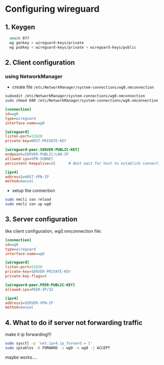 # Configuring wireguard

## 1. Keygen

```sh
  umask 077
  wg genkey > wireguard-keys/private
  wg pubkey < wireguard-keys/private > wireguard-keys/public
```

## 2. Client configuration

### using NetworkManager

- create file `/etc/NetworkManager/system-connections/wg0.nmconnection`

```sh
sudoedit /etc/NetworkManager/system-connections/wg0.nmconnection
sudo chmod 600 /etc/NetworkManager/system-connections/wg0.nmconnection
```

```ini
[connection]
id=wg0
type=wireguard
interface-name=wg0

[wireguard]
listen-port=51820
private-key=HOST-PRIVATE-KEY

[wireguard-peer.SERVER-PUBLIC-KEY]
endpoint=SERVER-PUBLIC/LAN-IP
allowed-ips=VPN-SUBNET
persistent-keepalive=25      # dont wait for host to establish connection

[ipv4]
address1=HOST-VPN-IP
method=manual
```

- setup the connection
```sh
sudo nmcli con reload
sudo nmcli con up wg0
```

## 3. Server configuration

like client configuration, wg0.nmconnection file:

```ini
[connection]
id=wg0
type=wireguard
interface-name=wg0

[wireguard]
listen-port=51820
private-key=SERVER-PRIVATE-KEY
private-key-flags=0

[wireguard-peer.PEER-PUBLIC-KEY]
allowed-ips=PEER-IP/32

[ipv4]
address1=SERVER-VPN-IP
method=manual
```

## 4. What to do if server not forwarding traffic

make it ip forwarding!!!

```sh
sudo sysctl -p 'net.ipv4.ip_forward = 1'
sudo iptables -A FORWARD -i wg0 -o wg0 -j ACCEPT
```

maybe works....

